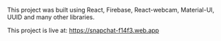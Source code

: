 This project was built using React, Firebase, React-webcam, Material-UI, UUID and many other libraries.

This project is live at: https://snapchat-f14f3.web.app
